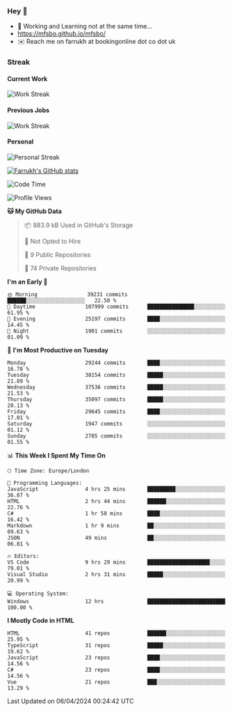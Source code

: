 ### Hey 👋

- 🏃 Working and Learning not at the same time...
- https://mfsbo.github.io/mfsbo/
- ✉️ Reach me on farrukh at bookingonline dot co dot uk

### Streak
#### Current Work
![Work Streak](https://streak-stats.demolab.com/?user=mfsbo)
#### Previous Jobs
![Work Streak](https://streak-stats.demolab.com/?user=farrukhcw)
#### Personal
![Personal Streak](https://streak-stats.demolab.com/?user=farrukhsubhani)

[![Farrukh's GitHub stats](https://github-readme-stats.vercel.app/api?username=mfsbo&hide=stars&count_private=true)](https://github.com/mfsbo/)

<!--START_SECTION:waka-->
![Code Time](http://img.shields.io/badge/Code%20Time-603%20hrs%2035%20mins-blue)

![Profile Views](http://img.shields.io/badge/Profile%20Views-7-blue)

**🐱 My GitHub Data** 

> 📦 883.9 kB Used in GitHub's Storage 
 > 
> 🚫 Not Opted to Hire
 > 
> 📜 9 Public Repositories 
 > 
> 🔑 74 Private Repositories 
 > 
**I'm an Early 🐤** 

```text
🌞 Morning                39231 commits       ██████░░░░░░░░░░░░░░░░░░░   22.50 % 
🌆 Daytime                107999 commits      ███████████████░░░░░░░░░░   61.95 % 
🌃 Evening                25197 commits       ████░░░░░░░░░░░░░░░░░░░░░   14.45 % 
🌙 Night                  1901 commits        ░░░░░░░░░░░░░░░░░░░░░░░░░   01.09 % 
```
📅 **I'm Most Productive on Tuesday** 

```text
Monday                   29244 commits       ████░░░░░░░░░░░░░░░░░░░░░   16.78 % 
Tuesday                  38154 commits       █████░░░░░░░░░░░░░░░░░░░░   21.89 % 
Wednesday                37536 commits       █████░░░░░░░░░░░░░░░░░░░░   21.53 % 
Thursday                 35097 commits       █████░░░░░░░░░░░░░░░░░░░░   20.13 % 
Friday                   29645 commits       ████░░░░░░░░░░░░░░░░░░░░░   17.01 % 
Saturday                 1947 commits        ░░░░░░░░░░░░░░░░░░░░░░░░░   01.12 % 
Sunday                   2705 commits        ░░░░░░░░░░░░░░░░░░░░░░░░░   01.55 % 
```


📊 **This Week I Spent My Time On** 

```text
🕑︎ Time Zone: Europe/London

💬 Programming Languages: 
JavaScript               4 hrs 25 mins       █████████░░░░░░░░░░░░░░░░   36.87 % 
HTML                     2 hrs 44 mins       ██████░░░░░░░░░░░░░░░░░░░   22.76 % 
C#                       1 hr 58 mins        ████░░░░░░░░░░░░░░░░░░░░░   16.42 % 
Markdown                 1 hr 9 mins         ██░░░░░░░░░░░░░░░░░░░░░░░   09.63 % 
JSON                     49 mins             ██░░░░░░░░░░░░░░░░░░░░░░░   06.81 % 

🔥 Editors: 
VS Code                  9 hrs 29 mins       ████████████████████░░░░░   79.01 % 
Visual Studio            2 hrs 31 mins       █████░░░░░░░░░░░░░░░░░░░░   20.99 % 

💻 Operating System: 
Windows                  12 hrs              █████████████████████████   100.00 % 
```

**I Mostly Code in HTML** 

```text
HTML                     41 repos            ██████░░░░░░░░░░░░░░░░░░░   25.95 % 
TypeScript               31 repos            █████░░░░░░░░░░░░░░░░░░░░   19.62 % 
JavaScript               23 repos            ████░░░░░░░░░░░░░░░░░░░░░   14.56 % 
C#                       23 repos            ████░░░░░░░░░░░░░░░░░░░░░   14.56 % 
Vue                      21 repos            ███░░░░░░░░░░░░░░░░░░░░░░   13.29 % 
```




 Last Updated on 06/04/2024 00:24:42 UTC
<!--END_SECTION:waka-->
<!--
**mfsbo/mfsbo** is a ✨ _special_ ✨ repository because its `README.md` (this file) appears on your GitHub profile.

Here are some ideas to get you started:

- 🔭 I’m currently working on ...
- 🌱 I’m currently learning ...
- 👯 I’m looking to collaborate on ...
- 🤔 I’m looking for help with ...
- 💬 Ask me about ...
- 📫 How to reach me: ...
- 😄 Pronouns: ...
- ⚡ Fun fact: ...
-->
